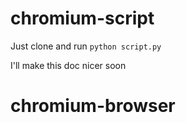 # chromium-script

Just clone and run `python script.py`

I'll make this doc nicer soon
# chromium-browser
